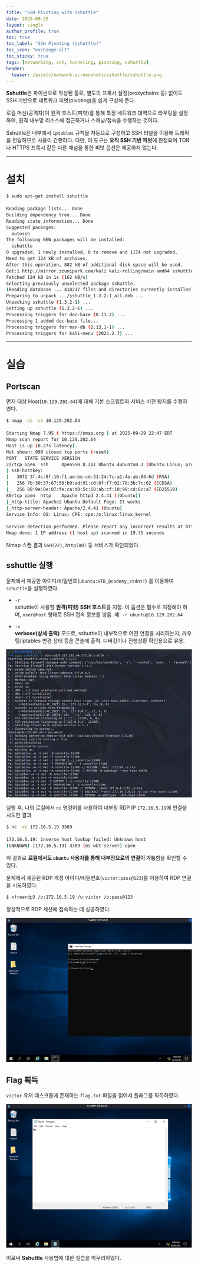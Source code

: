 ```yaml
---
title: "SSH Pivoting with Sshuttle"
date: 2025-09-29
layout: single
author_profile: true
toc: true
toc_label: "SSH Pivoting (sshuttle)"
toc_icon: "exchange-alt"
toc_sticky: true
tags: [networking, ssh, tunneling, pivoting, sshuttle]
header:
  teaser: /assets/network-screenshots/sshuttle/sshuttle.png
---
```


**Sshuttle**은 파이썬으로 작성된 툴로, 별도의 프록시 설정(proxychains 등) 없이도 SSH 기반으로 네트워크 피벗(pivoting)을 쉽게 구성해 준다.  

로컬 머신(공격자)이 원격 호스트(피벗)를 통해 특정 네트워크 대역으로 라우팅을 설정하여, 원격 내부망 리소스에 접근하거나 스캐닝/접속을 수행하는 것이다.

Sshuttle은 내부에서 `iptables` 규칙을 자동으로 구성하고 SSH 터널을 이용해 트래픽을 전달하므로 사용이 간편하다. 
다만, 이 도구는 **오직 SSH 기반 피벗**에 한정되며 TOR나 HTTPS 프록시 같은 다른 채널을 통한 피벗 옵션은 제공하지 않는다.

---

# 설치

```bash
$ sudo apt-get install sshuttle

Reading package lists... Done
Building dependency tree... Done
Reading state information... Done
Suggested packages:
  autossh
The following NEW packages will be installed:
  sshuttle
0 upgraded, 1 newly installed, 0 to remove and 1174 not upgraded.
Need to get 124 kB of archives.
After this operation, 882 kB of additional disk space will be used.
Get:1 http://mirror.zzunipark.com/kali kali-rolling/main amd64 sshuttle all 1.3.2-1 [124 kB]
Fetched 124 kB in 1s (162 kB/s)   
Selecting previously unselected package sshuttle.
(Reading database ... 418237 files and directories currently installed.)
Preparing to unpack .../sshuttle_1.3.2-1_all.deb ...
Unpacking sshuttle (1.3.2-1) ...
Setting up sshuttle (1.3.2-1) ...
Processing triggers for doc-base (0.11.2) ...
Processing 1 added doc-base file...
Processing triggers for man-db (2.13.1-1) ...
Processing triggers for kali-menu (2025.2.7) ...
```

---

# 실습

## Portscan

먼저 대상 Host(`10.129.202.64`)에 대해 기본 스크립트와 서비스 버전 탐지를 수행하였다.

```bash
$ nmap -sC -sV 10.129.202.64  
                                               
Starting Nmap 7.95 ( https://nmap.org ) at 2025-09-29 22:47 EDT
Nmap scan report for 10.129.202.64
Host is up (0.27s latency).
Not shown: 998 closed tcp ports (reset)
PORT   STATE SERVICE VERSION
22/tcp open  ssh     OpenSSH 8.2p1 Ubuntu 4ubuntu0.3 (Ubuntu Linux; protocol 2.0)
| ssh-hostkey: 
|   3072 3f:4c:8f:10:f1:ae:be:cd:31:24:7c:a1:4e:ab:84:6d (RSA)
|   256 7b:30:37:67:50:b9:ad:91:c0:8f:f7:02:78:3b:7c:02 (ECDSA)
|_  256 88:9e:0e:07:fe:ca:d0:5c:60:ab:cf:10:99:cd:6c:a7 (ED25519)
80/tcp open  http    Apache httpd 2.4.41 ((Ubuntu))
|_http-title: Apache2 Ubuntu Default Page: It works
|_http-server-header: Apache/2.4.41 (Ubuntu)
Service Info: OS: Linux; CPE: cpe:/o:linux:linux_kernel

Service detection performed. Please report any incorrect results at https://nmap.org/submit/ .
Nmap done: 1 IP address (1 host up) scanned in 19.75 seconds
```

Nmap 스캔 결과 `SSH(22)`, `http(80)` 등 서비스가 확인되었다.

## sshuttle 실행

문제에서 제공한 아이디/비밀번호(`ubuntu:HTB_@cademy_stdnt!`) 를 이용하여 `sshuttle`을 실행하였다.

- `-r`  
  sshuttle이 사용할 **원격(피벗) SSH 호스트**를 지정. 이 옵션은 필수로 지정해야 하며, `user@host` 형태로 SSH 접속 정보를 넣음. 예: `-r ubuntu@10.129.202.64`

- `-v`  
  **verbose(상세 출력)** 모드로, sshuttle이 내부적으로 어떤 연결을 처리하는지, 라우팅/iptables 변경 상태 등을 콘솔에 출력. 디버깅이나 진행상황 확인용으로 유용.

![Domain](/assets/network-screenshots/sshuttle/sshuttle-start.png)

실행 후, 나의 로컬에서 `nc` 명령어를 사용하여 내부망 RDP IP `172.16.5.19`에 연결을 시도한 결과

```bash
$ nc -vz 172.16.5.19 3389

172.16.5.19: inverse host lookup failed: Unknown host
(UNKNOWN) [172.16.5.19] 3389 (ms-wbt-server) open
```

위 결과로 **로컬에서도 `ubuntu` 사용자를 통해 내부망으로의 연결이 가능**함을 확인할 수 있다.

문제에서 제공된 RDP 계정 아이디/비밀번호(`victor:pass@123`)를 이용하여 RDP 연결을 시도하였다.

```bash
$ xfreerdp3 /v:172.16.5.19 /u:victor /p:pass@123
```

정상적으로 RDP 세션에 접속하는 데 성공하였다.

![Domain](/assets/network-screenshots/sshuttle/rdp-connect.png)

## Flag 획득

`victor` 유저 데스크톱에 존재하는 `flag.txt` 파일을 읽어서 플래그를 획득하였다.

![Domain](/assets/network-screenshots/sshuttle/flag.png)

이로써 **Sshuttle** 사용법에 대한 실습을 마무리하였다.




